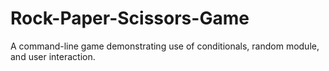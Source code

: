 # Rock-Paper-Scissors-Game
A command-line game demonstrating use of conditionals, random module, and user interaction.

